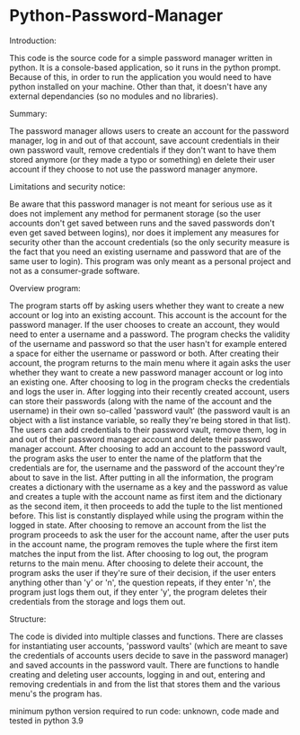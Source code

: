 # Python-Password-Manager

Introduction:

This code is the source code for a simple password manager written in python. It is a console-based application, so it runs in the python prompt. Because of this,
in order to run the application you would need to have python installed on your machine. Other than that, it doesn't have any external dependancies (so no modules and
no libraries).


Summary:

The password manager allows users to create an account for the password manager, log in and out of that account, save account credentials in their own password vault,
remove credentials if they don't want to have them stored anymore (or they made a typo or something) en delete their user account if they choose to not use the password manager anymore. 


Limitations and security notice:

Be aware that this password manager is not meant for serious use as it does not implement any method for permanent storage (so the user accounts don't get saved between runs and the saved passwords don't even get saved between logins), nor does it implement any measures for security other than the account credentials (so the only security measure is the fact that you need an existing username and password that are of the same user to login). This program was only meant as a personal project and not as a consumer-grade software.


Overview program:

The program starts off by asking users whether they want to create a new account or log into an existing account. This account is the account for the password manager. If the user chooses to create an account, they would need to enter a username and a password. The program checks the validity of the username and password so that the user hasn't for example entered a space for either the username or password or both. After creating their account, the program returns to the main menu where it again asks the user whether they want to create a new password manager account or log into an existing one. After choosing to log in the program checks the credentials and logs the user in. After logging into their recently created account, users can store their passwords (along with the name of the account and the username) in their own so-called 'password vault' (the password vault is an object with a list instance variable, so really they're being stored in that list). The users can add credentials to their password vault, remove them, log in and out of their password manager account and delete their password manager account. After choosing to add an account to the password vault, the program asks the user to enter the name of the platform that the credentials are for, the username and the password of the account they're about to save in the list. After putting in all the information, the program creates a dictionary with the username as a key and the password as value and creates a tuple with the account name as first item and the dictionary as the second item, it then proceeds to add the tuple to the list mentioned before. This list is constantly displayed while using the program within the logged in state. After choosing to remove an account from the list the program proceeds to ask the user for the account name, after the user puts in the account name, the program removes the tuple where the first item matches the input from the list. After choosing to log out, the program returns to the main menu. After choosing to delete their account, the program asks the user if they're sure of their decision, if the user enters anything other than 'y' or 'n', the question repeats, if they enter 'n', the program just logs them out, if they enter 'y', the program deletes their credentials from the storage and logs them out. 


Structure:

The code is divided into multiple classes and functions. There are classes for instantiating user accounts, 'password vaults' (which are meant to save the credentials of accounts users decide to save in the password manager) and saved accounts in the password vault. There are functions to handle creating and deleting user accounts, logging in and out, entering and removing credentials in and from the list that stores them and the various menu's the program has. 


minimum python version required to run code: unknown, code made and tested in python 3.9
